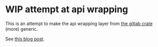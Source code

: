 # WIP attempt at api wrapping

This is an attempt to make the api wrapping layer from [the gitlab
crate](https://gitlab.kitware.com/utils/rust-gitlab/) (more) generic.

See [this blog
post](https://plume.benboeckel.net/~/JustAnotherBlog/designing-rust-bindings-for-rest-ap-is).
